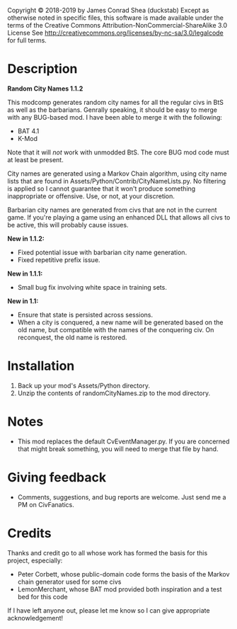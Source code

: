 Copyright &copy; 2018-2019 by James Conrad Shea (duckstab)
Except as otherwise noted in specific files, this software is
made available under the terms of the Creative Commons
Attribution-NonCommercial-ShareAlike 3.0 License 
See
	http://creativecommons.org/licenses/by-nc-sa/3.0/legalcode
for full terms. 

# Description

**Random City Names 1.1.2**

This modcomp generates random city names for all the regular civs
in BtS as well as the barbarians. Genrally speaking, it should be easy to merge with any BUG-based mod. I have been able to merge it with the following:
* BAT 4.1
* K-Mod

Note that it will *not* work with unmodded BtS. The core BUG mod code must at least be present.
     
City names are generated using a Markov Chain algorithm, using city 
name lists that are found in Assets/Python/Contrib/CityNameLists.py. 
No filtering is applied so I cannot guarantee that it won't produce
something inappropriate or offensive. Use, or not, at your discretion.

Barbarian city names are generated from civs that are not in the current
game. If you're playing a game using an enhanced DLL that allows all 
civs to be active, this will probably cause issues.

**New in 1.1.2:**
* Fixed potential issue with barbarian city name generation.
* Fixed repetitive prefix issue.

**New in 1.1.1:**
* Small bug fix involving white space in training sets.

**New in 1.1:**

* Ensure that state is persisted across sessions.
* When a city is conquered, a new name will be generated based on the old name, but compatible with the names of the conquering civ. On reconquest, the old name is restored.

# Installation

1) Back up your mod's Assets/Python directory.
2) Unzip the contents of randomCityNames.zip to the mod
   directory. 

# Notes 

* This mod replaces the default CvEventManager.py. If you are concerned 
that might break something, you will need to merge that file by hand.

# Giving feedback

* Comments, suggestions, and bug reports are welcome. Just send
  me a PM on CivFanatics. 

# Credits

Thanks and credit go to all whose work has formed the basis for
this project, especially:
  * Peter Corbett, whose public-domain code forms the basis of
    the Markov chain generator used for some civs
  * LemonMerchant, whose BAT mod provided both inspiration and a
    test bed for this code

If I have left anyone out, please let me know so I can give
appropriate acknowledgement!



